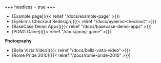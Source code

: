 +++
headless = true
+++

- [Example page]({{< relref "/docs/example-page" >}})
- [EyeEm's Checkout Redesign]({{< relref "/docs/eyeems-checkout" >}})
- [BaseCase Demo Apps]({{< relref "/docs/basecase-demo-apps" >}})
- [PONG Game]({{< relref "/docs/pong-game" >}})

**Photography**

- [Bella Vista Video]({{< relref "/docs/bella-vista-video" >}})
- [Rome Pride 2010]({{< relref "/docs/rome-pride-2010" >}})
